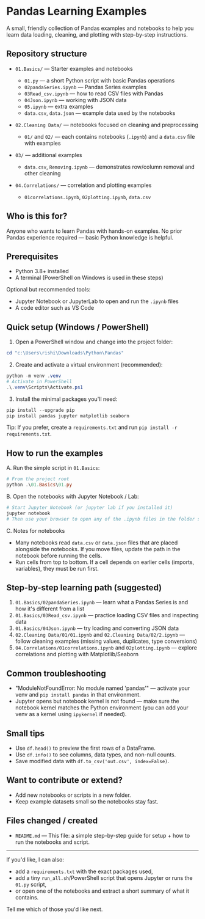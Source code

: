 # Pandas Learning Examples

A small, friendly collection of Pandas examples and notebooks to help you learn data loading, cleaning, and plotting with step-by-step instructions.

## Repository structure

- `01.Basics/` — Starter examples and notebooks
  - `01.py` — a short Python script with basic Pandas operations
  - `02pandaSeries.ipynb` — Pandas Series examples
  - `03Read_csv.ipynb` — how to read CSV files with Pandas
  - `04Json.ipynb` — working with JSON data
  - `05.ipynb` — extra examples
  - `data.csv`, `data.json` — example data used by the notebooks

- `02.Cleaning Data/` — notebooks focused on cleaning and preprocessing
  - `01/` and `02/` — each contains notebooks (`.ipynb`) and a `data.csv` file with examples

- `03/` — additional examples
  - `data.csv`, `Removing.ipynb` — demonstrates row/column removal and other cleaning

- `04.Correlations/` — correlation and plotting examples
  - `01correlations.ipynb`, `02plotting.ipynb`, `data.csv`

## Who is this for?

Anyone who wants to learn Pandas with hands-on examples. No prior Pandas experience required — basic Python knowledge is helpful.

## Prerequisites

- Python 3.8+ installed
- A terminal (PowerShell on Windows is used in these steps)

Optional but recommended tools:
- Jupyter Notebook or JupyterLab to open and run the `.ipynb` files
- A code editor such as VS Code

## Quick setup (Windows / PowerShell)

1. Open a PowerShell window and change into the project folder:

```powershell
cd "c:\Users\rishi\Downloads\Python\Pandas"
```

2. Create and activate a virtual environment (recommended):

```powershell
python -m venv .venv
# Activate in PowerShell
.\.venv\Scripts\Activate.ps1
```

3. Install the minimal packages you'll need:

```powershell
pip install --upgrade pip
pip install pandas jupyter matplotlib seaborn
```

Tip: If you prefer, create a `requirements.txt` and run `pip install -r requirements.txt`.

## How to run the examples

A. Run the simple script in `01.Basics`:

```powershell
# From the project root
python .\01.Basics\01.py
```

B. Open the notebooks with Jupyter Notebook / Lab:

```powershell
# Start Jupyter Notebook (or jupyter lab if you installed it)
jupyter notebook
# Then use your browser to open any of the .ipynb files in the folder structure
```

C. Notes for notebooks

- Many notebooks read `data.csv` or `data.json` files that are placed alongside the notebooks. If you move files, update the path in the notebook before running the cells.
- Run cells from top to bottom. If a cell depends on earlier cells (imports, variables), they must be run first.

## Step-by-step learning path (suggested)

1. `01.Basics/02pandaSeries.ipynb` — learn what a Pandas Series is and how it's different from a list
2. `01.Basics/03Read_csv.ipynb` — practice loading CSV files and inspecting data
3. `01.Basics/04Json.ipynb` — try loading and converting JSON data
4. `02.Cleaning Data/01/01.ipynb` and `02.Cleaning Data/02/2.ipynb` — follow cleaning examples (missing values, duplicates, type conversions)
5. `04.Correlations/01correlations.ipynb` and `02plotting.ipynb` — explore correlations and plotting with Matplotlib/Seaborn

## Common troubleshooting

- "ModuleNotFoundError: No module named 'pandas'" — activate your venv and `pip install pandas` in that environment.
- Jupyter opens but notebook kernel is not found — make sure the notebook kernel matches the Python environment (you can add your venv as a kernel using `ipykernel` if needed).

## Small tips

- Use `df.head()` to preview the first rows of a DataFrame.
- Use `df.info()` to see columns, data types, and non-null counts.
- Save modified data with `df.to_csv('out.csv', index=False)`.

## Want to contribute or extend?

- Add new notebooks or scripts in a new folder.
- Keep example datasets small so the notebooks stay fast.

## Files changed / created

- `README.md` — This file: a simple step-by-step guide for setup + how to run the notebooks and script.

---

If you'd like, I can also:
- add a `requirements.txt` with the exact packages used,
- add a tiny `run_all.sh`/PowerShell script that opens Jupyter or runs the `01.py` script,
- or open one of the notebooks and extract a short summary of what it contains.

Tell me which of those you'd like next.